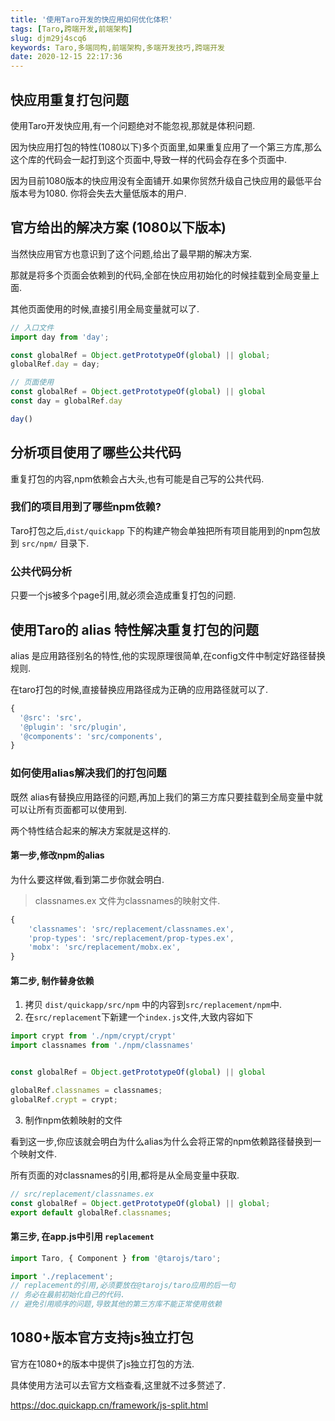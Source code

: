 ```yaml
---
title: '使用Taro开发的快应用如何优化体积'
tags: [Taro,跨端开发,前端架构]
slug: djm29j4scq6
keywords: Taro,多端同构,前端架构,多端开发技巧,跨端开发
date: 2020-12-15 22:17:36
---
```



## 快应用重复打包问题

使用Taro开发快应用,有一个问题绝对不能忽视,那就是体积问题.

因为快应用打包的特性(1080以下)多个页面里,如果重复应用了一个第三方库,那么这个库的代码会一起打到这个页面中,导致一样的代码会存在多个页面中.

因为目前1080版本的快应用没有全面铺开.如果你贸然升级自己快应用的最低平台版本号为1080.
你将会失去大量低版本的用户.


## 官方给出的解决方案 (1080以下版本)

当然快应用官方也意识到了这个问题,给出了最早期的解决方案.

那就是将多个页面会依赖到的代码,全部在快应用初始化的时候挂载到全局变量上面.

其他页面使用的时候,直接引用全局变量就可以了.


```js
// 入口文件
import day from 'day';

const globalRef = Object.getPrototypeOf(global) || global;
globalRef.day = day;
```

```js
// 页面使用
const globalRef = Object.getPrototypeOf(global) || global
const day = globalRef.day

day()
```


## 分析项目使用了哪些公共代码

重复打包的内容,npm依赖会占大头,也有可能是自己写的公共代码.

### 我们的项目用到了哪些npm依赖?

Taro打包之后,`dist/quickapp` 下的构建产物会单独把所有项目能用到的npm包放到 `src/npm/` 目录下.

### 公共代码分析

只要一个js被多个page引用,就必须会造成重复打包的问题.


## 使用Taro的 alias 特性解决重复打包的问题

alias 是应用路径别名的特性,他的实现原理很简单,在config文件中制定好路径替换规则.

在taro打包的时候,直接替换应用路径成为正确的应用路径就可以了.

```js
{    
  '@src': 'src',
  '@plugin': 'src/plugin',
  '@components': 'src/components',
}
```

### 如何使用alias解决我们的打包问题
既然 alias有替换应用路径的问题,再加上我们的第三方库只要挂载到全局变量中就可以让所有页面都可以使用到.

两个特性结合起来的解决方案就是这样的.

#### 第一步,修改npm的alias

为什么要这样做,看到第二步你就会明白.

> classnames.ex 文件为classnames的映射文件.


```js
{
    'classnames': 'src/replacement/classnames.ex',
    'prop-types': 'src/replacement/prop-types.ex',
    'mobx': 'src/replacement/mobx.ex',
}
```

#### 第二步, 制作替身依赖

1. 拷贝 `dist/quickapp/src/npm` 中的内容到`src/replacement/npm`中.
2. 在`src/replacement`下新建一个`index.js`文件,大致内容如下

```js
import crypt from './npm/crypt/crypt'
import classnames from './npm/classnames'


const globalRef = Object.getPrototypeOf(global) || global

globalRef.classnames = classnames;
globalRef.crypt = crypt;
```

3. 制作npm依赖映射的文件

看到这一步,你应该就会明白为什么alias为什么会将正常的npm依赖路径替换到一个映射文件.

所有页面的对classnames的引用,都将是从全局变量中获取.
```js
// src/replacement/classnames.ex
const globalRef = Object.getPrototypeOf(global) || global;
export default globalRef.classnames;
```


#### 第三步, 在app.js中引用 `replacement`

```js
import Taro, { Component } from '@tarojs/taro';

import './replacement';
// replacement的引用,必须要放在@tarojs/taro应用的后一句
// 务必在最前初始化自己的代码.
// 避免引用顺序的问题,导致其他的第三方库不能正常使用依赖

```

## 1080+版本官方支持js独立打包
官方在1080+的版本中提供了js独立打包的方法.

具体使用方法可以去官方文档查看,这里就不过多赘述了.

https://doc.quickapp.cn/framework/js-split.html